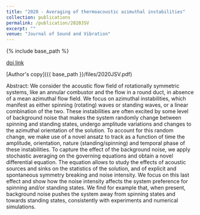 ```yaml
---
title: "2020 - Averaging of thermoacoustic azimuthal instabilities"
collection: publications
permalink: /publication/2020JSV
excerpt: ""
venue: "Journal of Sound and Vibration"
---
```

{% include base_path %}

[doi link](https://doi.org/10.1016/j.jsv.2020.115732)

[Author's copy]({{ base_path }}/files/2020JSV.pdf)

Abstract: We consider the acoustic flow field of rotationally symmetric systems, like an annular combustor and the flow in a round duct, in absence of a mean azimuthal flow field. We focus on azimuthal instabilities, which manifest as either spinning (rotating) waves or standing waves, or a linear combination of the two. These instabilities are often excited by some level of background noise that makes the system randomly change between spinning and standing states, undergo amplitude variations and changes to the azimuthal orientation of the solution. To account for this random change, we make use of a novel ansatz to track as a function of time the amplitude, orientation, nature (standing/spinning) and temporal phase of these instabilities. To capture the effect of the background noise, we apply stochastic averaging on the governing equations and obtain a novel differential equation. The equation allows to study the effects of acoustic sources and sinks on the statistics of the solution, and of explicit and spontaneous symmetry breaking and noise intensity. We focus on this last effect and show how the noise intensity affects the system preference for spinning and/or standing states. We find for example that, when present, background noise pushes the system away from spinning states and towards standing states, consistently with experiments and numerical simulations.

